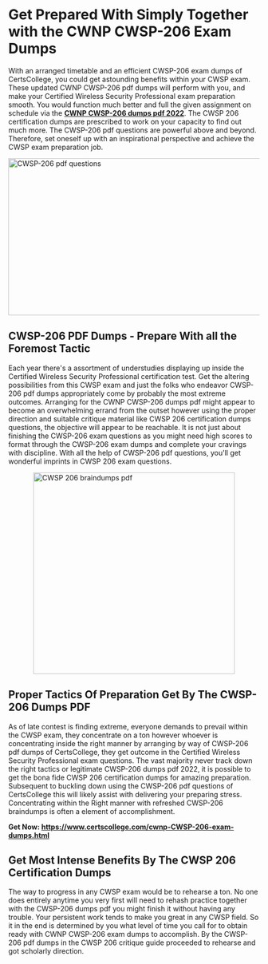 <h1><strong>Get Prepared With Simply Together with the CWNP CWSP-206 Exam Dumps&nbsp;</strong></h1>
<p><span style="font-weight: 400;">With an arranged timetable and an efficient  CWSP-206 exam dumps of CertsCollege, you could get astounding benefits within your CWSP exam. These updated CWNP CWSP-206 pdf dumps will perform with you, and make your Certified Wireless Security Professional exam preparation smooth. You would function much better and full the given assignment on schedule via the <strong><a href="https://www.certscollege.com/cwnp-CWSP-206-exam-dumps.html">CWNP CWSP-206 dumps pdf 2022</a></strong>. The CWSP 206 certification dumps are prescribed to work on your capacity to find out much more. The  CWSP-206 pdf questions are powerful above and beyond. Therefore, set oneself up with an inspirational perspective and achieve the CWSP exam preparation job.&nbsp;</span></p>
<p><span style="font-weight: 400;"><img style="display: block; margin-left: auto; margin-right: auto;" src="https://i.ibb.co/CPDK3ps/Yellow-and-Blue-Initiative-Blog-Banner.png" alt="CWSP-206 pdf questions" width="559" height="315" /></span></p>
<h2><strong>CWSP-206 PDF Dumps - Prepare With all the Foremost Tactic</strong></h2>
<p><span style="font-weight: 400;">Each year there's a assortment of understudies displaying up inside the Certified Wireless Security Professional certification test. Get the altering possibilities from this CWSP exam and just the folks who endeavor CWSP-206 pdf dumps appropriately come by probably the most extreme outcomes. Arranging for the CWNP CWSP-206 dumps pdf might appear to become an overwhelming errand from the outset however using the proper direction and suitable critique material like CWSP 206 certification dumps questions, the objective will appear to be reachable. It is not just about finishing the CWSP-206 exam questions as you might need high scores to format through the CWSP-206 exam dumps and complete your cravings with discipline. With all the help of CWSP-206 pdf questions, you'll get wonderful imprints in CWSP 206 exam questions.</span></p>
<p><span style="font-weight: 400;"><a href="https://tinyurl.com/y7zkqe74"><img style="display: block; margin-left: auto; margin-right: auto;" src="https://i.ibb.co/9tMrhdY/Teacher-Appreciation-Invitation.png" alt="CWSP 206 braindumps pdf " width="404" height="404" /></a></span></p>
<h2><strong>Proper Tactics Of Preparation Get By The CWSP-206 Dumps PDF</strong></h2>
<p><span style="font-weight: 400;">As of late contest is finding extreme, everyone demands to prevail within the CWSP exam, they concentrate on a ton however whoever is concentrating inside the right manner by arranging by way of CWSP-206 pdf dumps of CertsCollege, they get outcome in the Certified Wireless Security Professional exam questions. The vast majority never track down the right tactics or legitimate CWSP-206 dumps pdf 2022, it is possible to get the bona fide CWSP 206 certification dumps for amazing preparation. Subsequent to buckling down using the  CWSP-206 pdf questions of CertsCollege this will likely assist with delivering your preparing stress. Concentrating within the Right manner with refreshed CWSP-206 braindumps is often a element of accomplishment.</span></p>
<p><span style="font-weight: 400;"><strong>Get Now: <a href="https://www.certscollege.com/cwnp-CWSP-206-exam-dumps.html">https://www.certscollege.com/cwnp-CWSP-206-exam-dumps.html</a></strong></span></p>
<h2><strong>Get Most Intense Benefits By The CWSP 206 Certification Dumps</strong></h2>
<p><span style="font-weight: 400;">The way to progress in any CWSP exam would be to rehearse a ton. No one does entirely anytime you very first will need to rehash practice together with the CWSP-206 dumps pdf you might finish it without having any trouble. Your persistent work tends to make you great in any CWSP field. So it in the end is determined by you what level of time you call for to obtain ready with CWNP CWSP-206 exam dumps to accomplish. By the CWSP-206 pdf dumps in the CWSP 206 critique guide proceeded to rehearse and got scholarly direction.</span></p>
